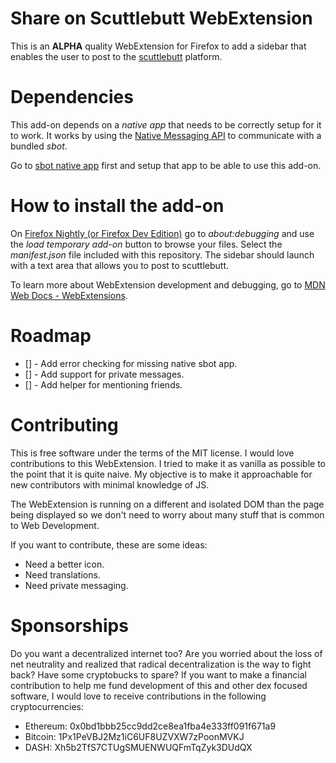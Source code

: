 # Share on Scuttlebutt WebExtension 

This is an **ALPHA** quality WebExtension for Firefox to add a sidebar that enables the user to post to the [scuttlebutt](https://www.scuttlebutt.nz/) platform.

# Dependencies

This add-on depends on a _native app_ that needs to be correctly setup for it to work. It works by using the [Native Messaging API](https://developer.mozilla.org/en-US/Add-ons/WebExtensions/Native_messaging) to communicate with a bundled _sbot_.

Go to [sbot native app](https://github.com/soapdog/sbot_native_app) first and setup that app to be able to use this add-on.

# How to install the add-on

On [Firefox Nightly (or Firefox Dev Edition)](https://www.mozilla.org/firefox/channel/desktop/) go to _about:debugging_ and use the _load temporary add-on_ button to browse your files. Select the _manifest.json_ file included with this repository. The sidebar should launch with a text area that allows you to post to scuttlebutt.

To learn more about WebExtension development and debugging, go to [MDN Web Docs - WebExtensions](https://developer.mozilla.org/en-US/Add-ons/WebExtensions/).

# Roadmap

* [] - Add error checking for missing native sbot app.
* [] - Add support for private messages.
* [] - Add helper for mentioning friends.

# Contributing

This is free software under the terms of the MIT license. I would love contributions to this WebExtension. I tried to make it as vanilla as possible to the point that it is quite naive. My objective is to make it approachable for new contributors with minimal knowledge of JS.

The WebExtension is running on a different and isolated DOM than the page being displayed so we don't need to worry about many stuff that is common to Web Development.

If you want to contribute, these are some ideas:

* Need a better icon.
* Need translations.
* Need private messaging.

# Sponsorships

Do you want a decentralized internet too? Are you worried about the loss of net neutrality and realized that radical decentralization is the way to fight back? Have some cryptobucks to spare? If you want to make a financial contribution to help me fund development of this and other dex focused software, I would love to receive contributions in the following cryptocurrencies:

* Ethereum: 0x0bd1bbb25cc9dd2ce8ea1fba4e333ff091f671a9
* Bitcoin: 1Px1PeVBJ2Mz1iC6UF8UZVXW7zPoonMVKJ
* DASH: Xh5b2TfS7CTUgSMUENWUQFmTqZyk3DUdQX

